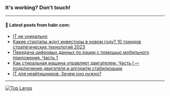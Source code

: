 ### It's working? Don't touch!

---
<!--
#### 🛠️ Technical stack:

![C++](https://img.shields.io/badge/C++-informational?logo=c%2B%2B&style=flat&logoColor=white&color=9C033A)
![Java](https://img.shields.io/badge/Java-informational?logo=java&style=flat&logoColor=white&color=007396)
![Kotlin](https://img.shields.io/badge/Kotlin-informational?logo=Kotlin&style=flat&logoColor=white&color=0095D5)
![JS](https://img.shields.io/badge/JS-informational?logo=javaScript&style=flat&logoColor=black&color=F7Df1E) <br>
![HTML5](https://img.shields.io/badge/HTML5-informational?logo=html5&style=flat&logoColor=white&color=E34F26)
![CSS3](https://img.shields.io/badge/CSS3-informational?logo=css3&style=flat&logoColor=white&color=157286)
![Sass](https://img.shields.io/badge/Saas-informational?logo=sass&style=flat&logoColor=white&color=hotpink)
![PHP](https://img.shields.io/badge/PHP-informational?logo=php&style=flat&logoColor=white&color=777BB4) <br>
![WebPAck](https://img.shields.io/badge/WebPack-informational?logo=webPack&style=flat&logoColor=white&color=FF6F00)
![Bootstrap](https://img.shields.io/badge/Bootstrap-informational?logo=Bootstrap&style=flat&logoColor=white&color=7952B3)
![MySQL](https://img.shields.io/badge/MySQL-informational?logo=MySQL&style=flat&logoColor=white&color=00f) <br>
![NodeJS](https://img.shields.io/badge/NodeJS-informational?logo=node.js&style=flat&logoColor=white&color=43853D)
![Spring](https://img.shields.io/badge/Spring-informational?logo=Spring&style=flat&logoColor=white&color=0A9EDC)
![Angular](https://img.shields.io/badge/Vue-informational?logo=vue.js&style=flat&logoColor=white&color=red)
![Git](https://img.shields.io/badge/Git-informational?logo=git&style=flat&logoColor=white&color=darkorange)

___
-->

#### 💬 Latest posts from habr.com:

<!-- BLOG-POST-LIST:START -->
- [IT не уникально](https://habr.com/ru/post/694928/?utm_source=habrahabr&utm_medium=rss&utm_campaign=694928)
- [Какие стартапы ждут инвесторы в новом году? 10 трендов стратегических технологий 2023](https://habr.com/ru/post/694932/?utm_source=habrahabr&utm_medium=rss&utm_campaign=694932)
- [Передача цифровых данных по рации с помощью мобильного приложения. Часть 1](https://habr.com/ru/post/694916/?utm_source=habrahabr&utm_medium=rss&utm_campaign=694916)
- [Как стиральная машина управляет двигателем. Часть I — подключение двигателя и алгоритм стабилизации](https://habr.com/ru/post/694892/?utm_source=habrahabr&utm_medium=rss&utm_campaign=694892)
- [IT для неайтишников: Зачем оно нужно?](https://habr.com/ru/post/694880/?utm_source=habrahabr&utm_medium=rss&utm_campaign=694880)
<!-- BLOG-POST-LIST:END -->

---

[![Top Langs](https://github-readme-stats.vercel.app/api/top-langs/?username=zloylis&layout=compact&hide_border=true&theme=dracula)](https://github.com/zloylis)
